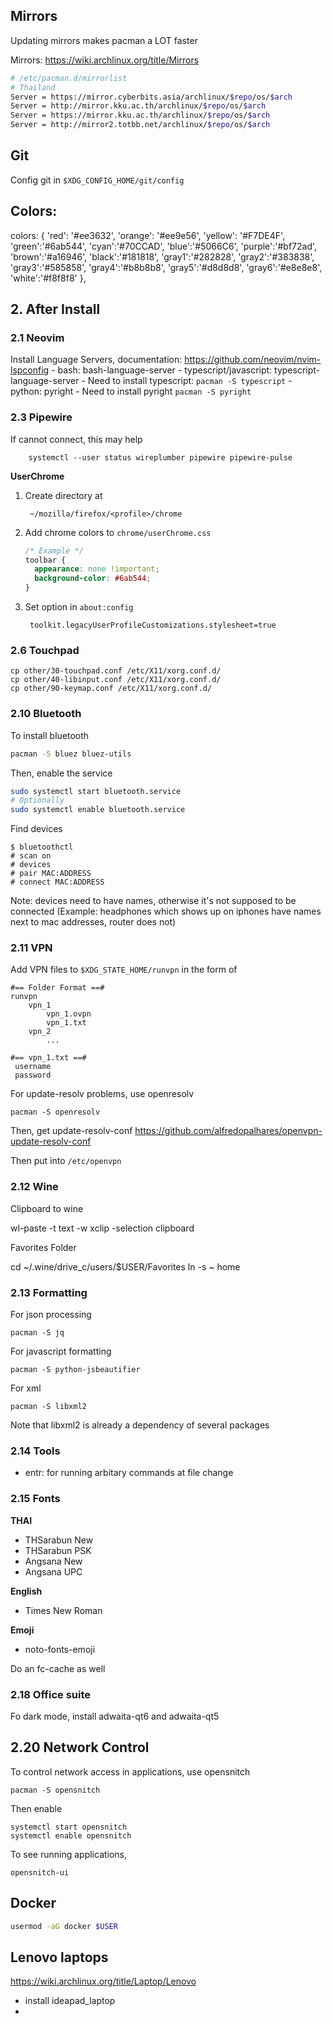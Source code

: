 ## Mirrors

Updating mirrors makes pacman a LOT faster

Mirrors: https://wiki.archlinux.org/title/Mirrors
```sh
# /etc/pacman.d/mirrorlist
# Thailand
Server = https://mirror.cyberbits.asia/archlinux/$repo/os/$arch
Server = http://mirror.kku.ac.th/archlinux/$repo/os/$arch
Server = https://mirror.kku.ac.th/archlinux/$repo/os/$arch
Server = http://mirror2.totbb.net/archlinux/$repo/os/$arch
```

## Git

Config git in `$XDG_CONFIG_HOME/git/config`

## Colors:

colors: {
    'red': '#ee3632',
    'orange': '#ee9e56',
    'yellow': '#F7DE4F',
    'green':'#6ab544',
    'cyan':'#70CCAD',
    'blue':'#5066C6',
    'purple':'#bf72ad',
    'brown':'#a16946',
    'black':'#181818',
    'gray1':'#282828',
    'gray2':'#383838',
    'gray3':'#585858',
    'gray4':'#b8b8b8',
    'gray5':'#d8d8d8',
    'gray6':'#e8e8e8',
    'white':'#f8f8f8'
},

## 2. After Install

### 2.1 Neovim

Install Language Servers, documentation: https://github.com/neovim/nvim-lspconfig
	- bash: bash-language-server
	- typescript/javascript: typescript-language-server
		- Need to install typescript: `pacman -S typescript`
	- python: pyright
		- Need to install pyright `pacman -S pyright`

### 2.3 Pipewire

If cannot connect, this may help

		systemctl --user status wireplumber pipewire pipewire-pulse


**UserChrome**

1. Create directory at

		~/mozilla/firefox/<profile>/chrome

2. Add chrome colors to `chrome/userChrome.css`

	```css
	/* Example */
	toolbar {
	  appearance: none !important;
	  background-color: #6ab544;
	}
	```
3. Set option in `about:config`

		toolkit.legacyUserProfileCustomizations.stylesheet=true

### 2.6 Touchpad

	cp other/30-touchpad.conf /etc/X11/xorg.conf.d/
	cp other/40-libinput.conf /etc/X11/xorg.conf.d/
	cp other/90-keymap.conf /etc/X11/xorg.conf.d/

### 2.10 Bluetooth

To install bluetooth
```sh
pacman -S bluez bluez-utils
```

Then, enable the service
```sh
sudo systemctl start bluetooth.service
# Optionally
sudo systemctl enable bluetooth.service
```

Find devices
```sh-session
$ bluetoothctl
# scan on
# devices
# pair MAC:ADDRESS
# connect MAC:ADDRESS
```
Note: devices need to have names, otherwise it's not supposed to be connected
(Example: headphones which shows up on iphones have names next to mac addresses,
router does not)

### 2.11 VPN

Add VPN files to `$XDG_STATE_HOME/runvpn` in the form of

	#== Folder Format ==#
	runvpn
		vpn_1
			vpn_1.ovpn
			vpn_1.txt
		vpn_2
			...
	
	#== vpn_1.txt ==#
	 username
	 password

For update-resolv problems, use openresolv

	pacman -S openresolv

Then, get update-resolv-conf https://github.com/alfredopalhares/openvpn-update-resolv-conf

Then put into `/etc/openvpn`

### 2.12 Wine

Clipboard to wine

  wl-paste -t text -w xclip -selection clipboard

Favorites Folder

  cd ~/.wine/drive_c/users/$USER/Favorites
  ln -s ~ home

### 2.13 Formatting

For json processing

	pacman -S jq

For javascript formatting

	pacman -S python-jsbeautifier

For xml

	pacman -S libxml2

Note that libxml2 is already a dependency of several packages

### 2.14 Tools

- entr: for running arbitary commands at file change

### 2.15 Fonts

**THAI**
- THSarabun New
- THSarabun PSK
- Angsana New
- Angsana UPC

**English**
- Times New Roman

**Emoji**
- noto-fonts-emoji

Do an fc-cache as well

### 2.18 Office suite

Fo dark mode, install adwaita-qt6 and adwaita-qt5 <!-- TODO Needs more testing-->

## 2.20 Network Control

To control network access in applications, use opensnitch

	pacman -S opensnitch

Then enable

	systemctl start opensnitch
	systemctl enable opensnitch

To see running applications,

	opensnitch-ui

## Docker

```sh
usermod -aG docker $USER
```

## Lenovo laptops
https://wiki.archlinux.org/title/Laptop/Lenovo
- install ideapad_laptop
- 
